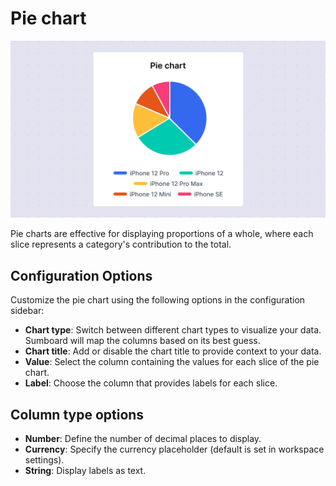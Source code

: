 # Pie chart

![Pie chart](pie.jpg)

Pie charts are effective for displaying proportions of a whole, where each slice represents a category's contribution to the total.

## Configuration Options

Customize the pie chart using the following options in the configuration sidebar:

- **Chart type**: Switch between different chart types to visualize your data. Sumboard will map the columns based on its best guess.
- **Chart title**: Add or disable the chart title to provide context to your data.
- **Value**: Select the column containing the values for each slice of the pie chart.
- **Label**: Choose the column that provides labels for each slice.

## Column type options

- **Number**: Define the number of decimal places to display.
- **Currency**: Specify the currency placeholder (default is set in workspace settings).
- **String**: Display labels as text.